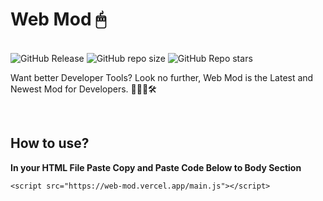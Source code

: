 # Web Mod 🖱
<br>
<img alt="GitHub Release" src="https://img.shields.io/github/v/release/SandwichOriginal/Web-Mod"> <img alt="GitHub repo size" src="https://img.shields.io/github/repo-size/SandwichOriginal/Web-Mod"> <img alt="GitHub Repo stars" src="https://img.shields.io/github/stars/SandwichOriginal/Web-Mod">
<br>

Want better Developer Tools? Look no further, Web Mod is the Latest and Newest Mod for Developers. 👨🏻‍💻🛠

<br>

## How to use?

**In your HTML File Paste Copy and Paste Code Below to Body Section**
```
<script src="https://web-mod.vercel.app/main.js"></script>
```
